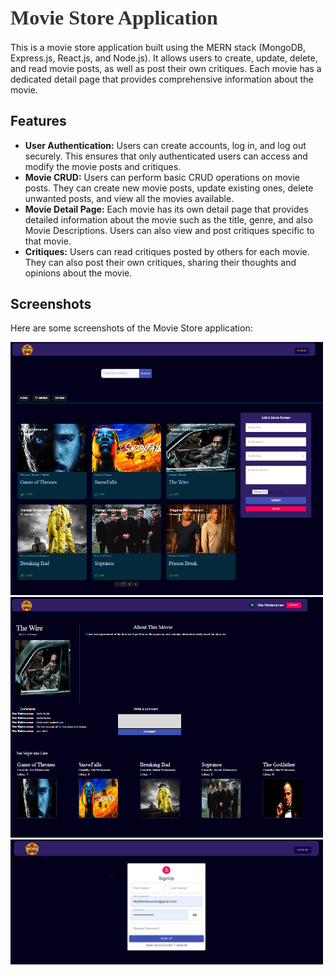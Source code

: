 <div>
  <h1 style="font-family: 'Montserrat'; font-size: 32px; font-weight: bold; color: #333; margin-bottom: 20px;">
    Movie Store Application
  </h1>
  <p>
    This is a movie store application built using the MERN stack (MongoDB, Express.js, React.js, and Node.js). It allows users to create, update, delete, and read movie posts, as well as post their own critiques. Each movie has a dedicated detail page that provides comprehensive information about the movie.
  </p>
  <h2>Features</h2>
  <ul>
    <li><strong>User Authentication:</strong> Users can create accounts, log in, and log out securely. This ensures that only authenticated users can access and modify the movie posts and critiques.</li>
    <li><strong>Movie CRUD:</strong> Users can perform basic CRUD operations on movie posts. They can create new movie posts, update existing ones, delete unwanted posts, and view all the movies available.</li>
    <li><strong>Movie Detail Page:</strong> Each movie has its own detail page that provides detailed information about the movie such as the title, genre, and also Movie Descriptions. Users can also view and post critiques specific to that movie.</li>
    <li><strong>Critiques:</strong> Users can read critiques posted by others for each movie. They can also post their own critiques, sharing their thoughts and opinions about the movie.</li>
  </ul>
  <h2>Screenshots</h2>
  <p>Here are some screenshots of the Movie Store application:</p>
  <img src="./images/Landing%20Page.png" alt="Movie Store Landing Image" width="500">
  <img src="./images/MovieDetail.png" alt="Movie Store Detail Page" width="500">
  <img src="./images//SignIn .png" alt="Movie Sign In page" width="500" height="200">
</div>
